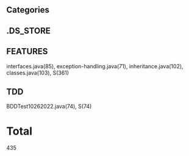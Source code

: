 ## Categories
## .DS_STORE

## FEATURES
interfaces.java(85), exception-handling.java(71), inheritance.java(102), classes.java(103), S(361)

## TDD
BDDTest10262022.java(74), S(74)

# Total 
435